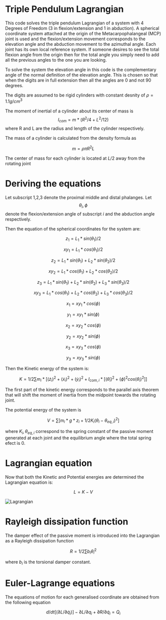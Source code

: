 # Triple Pendulum Lagrangian

This code solves the triple pendulum Lagrangian of a system with 4 Degrees of Freedom (3 in flexion/extension and 1 in abduction). A spherical coordinate system attached at the origin of the 
Metacarpophalangeal (MCP) joint is used and the flexion/extension movement corresponds to the elevation angle and the abduction movement to the azimuthal angle.
Each joint has its own local reference system. If someone desires to see the total flexion angle from the origin then for the total angle you simply need to add all the previous angles to the one 
you are looking.

To solve the system the elevation angle in this code is the complementary angle of the normal definition of the elevation angle. This is chosen so that when the digits are in full extension then 
all the angles are 0 and not 90 degrees.

The digits are assumed to be rigid cylinders with constant desnity of $\rho=1.1 g/cm^3$ 

The moment of inertial of a cylinder about its center of mass is $$I_{com}= m* (R^2/4 + L^2/12)$$ where R and L are the radius and length of the cylinder respectively.

The mass of a cylinder is calculated from the density formula as

$$ m=\rho \pi R^2 L  $$

The center of mass for each cylinder is located at $L/2$ away from the rotating joint

# Deriving the equations

Let subscript 1,2,3 denote the proximal middle and distal phalanges. Let $$\theta_i ,\phi$$ denote the flexion/extension angle of subscript $i$ and the abduction angle respectively.

Then the equation of the spherical coordinates for the system are:

$$ z_1= L_1*sin(\theta_1)/2 $$

$$ xy_1= L_1*cos(\theta_1)/2$$

$$ z_2= L_1*sin(\theta_1) +L_2*sin(\theta_2)/2$$

$$ xy_2= L_1*cos(\theta_1)+L_2*cos(\theta_2)/2$$

$$ z_3= L_1*sin(\theta_1) +L_2*sin(\theta_2)+L_3*sin(\theta_3)/2 $$

$$ xy_3= L_1*cos(\theta_1)+L_2*cos(\theta_2)+L_3*cos(\theta_3)/2$$


$$ x_1= xy_1*cos(\phi) $$

$$ y_1= xy_1*sin(\phi) $$


$$ x_2= xy_2*cos(\phi) $$

$$ y_2= xy_2*sin(\phi) $$


$$ x_3= xy_3*cos(\phi) $$

$$ y_3= xy_3*sin(\phi) $$

Then the Kinetic energy of the system is:

$$ $$

$$ K= 1/2 \sum m_i *[(\dot z_i)^2+ (\dot x_i)^2 + (\dot y_i)^2 + I_{com,i} *[ (\dot \theta_i)^2 +(\dot \phi)^2 cos(\theta_i)^2]]$$

$$ $$

The first part of the kinetic energy corresponds to the parallel axis theorem that will shift the moment of inertia from the midpoint towards the rotating joint.

The potential energy of the system is

$$ $$

$$V= \sum [m_i *g*z_i +1/2 K_i (\theta_i -\theta_{eq,i})^2]$$

$$ $$

where $K_i, \theta_{eq,i}$ correspond to the spring constant of the passive moment generated at each joint and the equilibrium angle where the total spring efect is 0.


# Lagrangian equation

Now that both the Kinetic and Potential energies are determined the Lagrangian equation is:

$$ $$ 

$$ L = K-V$$

$$ $$

![Lagrangian](https://user-images.githubusercontent.com/64256997/180437895-6a361e7c-af5b-47fa-9d09-482674b4e612.jpg)




# Rayleigh dissipation function

The damper effect of the passive moment is introduced into the Lagrangian as a Rayleigh dissipation function

$$ $$ 

$$ R=1/2 \sum b_i \dot \theta_i ^2 $$

$$ $$

where $b_i$ is the torsional damper constant.

# Euler-Lagrange equations

The equations of motion for each generalised coordinate are obtained from the following equation

$$ $$

$$ d/dt [(\partial L /\partial \dot q_i)] -\partial  L / \partial q_i +\partial R / \partial \dot q_i = Q_i $$

$$ $$

